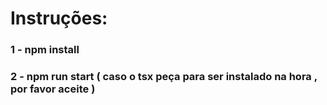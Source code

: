 # Instruções:
 ### 1 - npm install
 ### 2 - npm run start ( caso o tsx peça para ser instalado na hora , por favor aceite )
 
